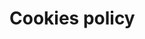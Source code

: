 # Cookies policy

<script id="CookieDeclaration" src="https://consent.cookiebot.com/36a06ac5-ddb4-4f91-8337-067ad19ad8d5/cd.js" type="text/javascript" async></script>   
